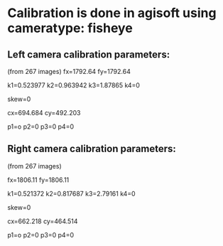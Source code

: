# Calibration is done in agisoft using cameratype: fisheye

## Left camera calibration parameters:
(from 267 images)
fx=1792.64
fy=1792.64

k1=0.523977
k2=0.963942
k3=1.87865
k4=0

skew=0

cx=694.684
cy=492.203

p1=o
p2=0
p3=0
p4=0

## Right camera calibration parameters:
(from 267 images)

fx=1806.11
fy=1806.11

k1=0.521372
k2=0.817687
k3=2.79161
k4=0

skew=0

cx=662.218
cy=464.514

p1=o
p2=0
p3=0
p4=0